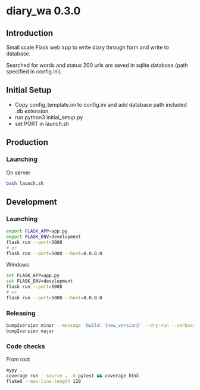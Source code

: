 # diary_wa 0.3.0

## Introduction
Small scale Flask web app to write diary through form and write to database.

Searched for words and status 200 urls are saved in sqlite database (path specified in config.ini).

## Initial Setup
- Copy config_template.ini to config.ini and add database path included .db extension.
- run python3 initial_setup.py
- set PORT in launch.sh

## Production
### Launching
On server
```bash
bash launch.sh
```

## Development
### Launching
```bash
export FLASK_APP=app.py
export FLASK_ENV=development
flask run --port=5008
# or
flask run --port=5008 --host=0.0.0.0
```
Windows
```bash
set FLASK_APP=app.py
set FLASK_ENV=development
flask run --port=5008
# or
flask run --port=5008 --host=0.0.0.0
```
### Releasing
```bash
bump2version minor --message 'build: {new_version}' --dry-run --verbose
bump2version major
```

### Code checks
From root
```bash
mypy .
coverage run --source . -m pytest && coverage html
flake8 --max-line-length 120
```
